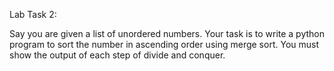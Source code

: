 Lab Task 2:

Say you are given a list of unordered numbers. Your task is to write a python program to sort the number in ascending order using merge sort. You must show the output of each step of divide and conquer.
